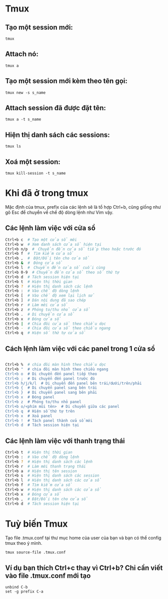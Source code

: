 # Tmux

## Tạo một session mới:
```
tmux
```
## Attach nó:
```
tmux a
```

## Tạo một session mới kèm theo tên gọi:
```
tmux new -s s_name
```

## Attach session đã được đặt tên:
```
tmux a -t s_name
```

## Hiện thị danh sách các sessions:
```
tmux ls
```

## Xoá một session:
```
tmux kill-session -t s_name
```

# Khi đã ở trong tmux

Mặc định của tmux, prefix của các lệnh sẽ là tổ hợp Ctrl+b, cũng giống như gõ Esc để chuyển về chế độ dòng lệnh như Vim vậy.

## Các lệnh làm việc với cửa sổ
```bash
Ctrl+b c  # Tạo một cửa sổ mới
Ctrl+b w  # Xem danh sách cửa sổ hiện tại
Ctrl+b n/p  #　Chuyển đến cửa sổ tiếp theo hoặc trước đó
Ctrl+b f  #　Tìm kiếm cửa sổ
Ctrl+b ,  #　Đặt/Đổi tên cho cửa sổ
Ctrl+b &  #　Đóng cửa sổ
Ctrl+b l  #　Chuyển đến cửa sổ cuối cùng
Ctrl+b 0-9  # Chuyển đến cửa sổ theo số thứ tự
Ctrl+b d  # Tách session hiện tại
Ctrl+b t  # Hiện thị thời gian
Ctrl+b ?  # Hiện thị danh sách các lệnh
Ctrl+b :  # Vào chế độ dòng lệnh
Ctrl+b [  # Vào chế độ xem lại lịch sử
Ctrl+b ]  # Dán nội dung đã sao chép
Ctrl+b r  # Làm mới cửa sổ
Ctrl+b z  # Phóng to/thu nhỏ cửa sổ
Ctrl+b .  # Di chuyển cửa sổ
Ctrl+b x  # Đóng cửa sổ
Ctrl+b |  # Chia đôi cửa sổ theo chiều dọc
Ctrl+b -  # Chia đôi cửa sổ theo chiều ngang
Ctrl+b q  # Hiện số thứ tự cửa sổ
```

## Cách lệnh làm việc với các panel trong 1 cửa sổ

```bash

Ctrl+b %  # chia đôi màn hình theo chiều dọc
Ctrl+b "  # chia đôi màn hình theo chiều ngang
Ctrl+b o  # Di chuyển đến panel tiếp theo
Ctrl+b ;  # Di chuyển đến panel trước đó
Ctrl+b h/j/k/l  # Di chuyển đến panel bên trái/dưới/trên/phải
Ctrl+b {  # Di chuyển panel sang bên trái
Ctrl+b }  # Di chuyển panel sang bên phải
Ctrl+b x  # Đóng panel
Ctrl+b z  # Phóng to/thu nhỏ panel
Ctrl+b o/<phím mũi tên>  # Di chuyển giữa các panel
Ctrl+b q  # Hiện số thứ tự trên
Ctrl+b x  # Xoá panel
Ctrl+b !  # Tách panel thành cửa sổ mới
Ctrl+b d  # Tách session hiện tại
```
## Các lệnh làm việc với thanh trạng thái

```bash
Ctrl+b t  # Hiện thị thời gian
Ctrl+b :  # Vào chế độ dòng lệnh
Ctrl+b ?  # Hiện thị danh sách các lệnh
Ctrl+b r  # Làm mới thanh trạng thái
Ctrl+b a  # Hiện thị tên session
Ctrl+b s  # Hiện thị danh sách các session
Ctrl+b l  # Hiện thị danh sách các cửa sổ
Ctrl+b f  # Tìm kiếm cửa sổ
Ctrl+b w  # Hiện thị danh sách các cửa sổ
Ctrl+b x  # Đóng cửa sổ
Ctrl+b ,  # Đặt/Đổi tên cho cửa sổ
Ctrl+b d  # Tách session hiện tại
```

# Tuỳ biến Tmux

Tạo file .tmux.conf tại thư mục home của user của bạn và bạn có thể config tmux theo ý mình.

```bash
tmux source-file .tmux.conf
```

## Ví dụ bạn thích Ctrl+c thay vì Ctrl+b? Chỉ cần viết vào file .tmux.conf mới tạo
```
unbind C-b
set -g prefix C-a
```